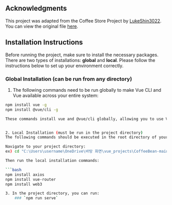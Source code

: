 ## Acknowledgments

This project was adapted from the Coffee Store Project by [LukeShin3022](https://github.com/LukeShin3022). You can view the original file [here](https://github.com/LukeShin3022/CoffeeShop/blob/main/README.md).

## Installation Instructions

Before running the project, make sure to install the necessary packages. There are two types of installations: **global** and **local**. Please follow the instructions below to set up your environment correctly.

### Global Installation (can be run from any directory)

1. The following commands need to be run globally to make Vue CLI and Vue available across your entire system:

```bash
npm install vue -g
npm install @vue/cli -g

These commands install vue and @vue/cli globally, allowing you to use Vue commands like vue create from anywhere in your terminal.


2. Local Installation (must be run in the project directory)
The following commands should be executed in the root directory of your project (CoffeeBean-main), where the package.json file is located:

Navigate to your project directory:
ex) cd "C:\Users\username\OneDrive\바탕 화면\vue_projects\CoffeeBean-main"

Then run the local installation commands:

```bash
npm install axios
npm install vue-router
npm install web3

3. In the project directory, you can run:
    ### `npm run serve`



